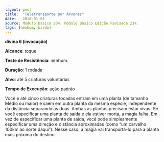 ```yaml
---
layout: post
title:  "Teletransporte por Árvores"
date:   2018-01-01
source: Módulo Básico 204, Módulo Básico Edição Revisada 214.
tags: [nenhum, bardo]
---
```


**divina 6 (invocação)**

**Alcance**: toque

**Teste de Resistência**: nenhum.

**Duração**: 1 rodada

**Alvo**: até 5 criaturas voluntárias

**Tempo de Execução**: ação padrão

Você e até cinco criaturas tocadas entram em uma planta (de tamanho Médio ou maior) e saem em outra planta da mesma espécie, independente da distância separando as duas. Ambas as plantas precisam estar vivas. Se você especificar uma planta de saída e ela estiver morta, a magia falha.
Em vez de especificar uma planta de saída, você pode simplesmente especificar uma direção e distância aproximadas (como “um carvalho 100km ao norte daqui”). Nesse caso, a magia vai transportá-lo para a planta mais próxima do destino.
